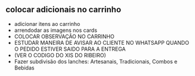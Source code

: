 ## colocar adicionais no carrinho
- adicionar itens ao carrinho
- arrendodar as imagens nos cards
- COLOCAR OBSERVAÇÃO NO CARRINHO
-  ESTUDAR MANEIRA DE AVISAR AO CLIENTE NO WHATSAPP QUANDO O PEDIDO ESTIVER SAIDO PARA A ENTREGA
-  (VER O CODIGO DO XIS DO RIBEIRO)
-  Fazer subdivisão dos lanches: Artesanais, Tradicionais, Combos e Bebidas